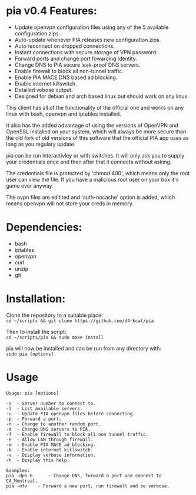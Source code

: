 pia v0.4 Features:
==========
- Update openvpn configuration files using any of the 5 available configuration zips.
- Auto-update whenever PIA releases new configuration zips.
- Auto reconnect on dropped connections.
- Instant connections with secure storage of VPN password.
- Forward ports and change port fowarding identity.
- Change DNS to PIA secure leak-proof DNS servers.
- Enable firewall to block all non-tunnel traffic.
- Enable PIA MACE DNS based ad blocking.
- Enable internet killswitch.
- Detailed vebose output.
- Designed for debian and arch based linux but should work on any linux.

This client has all of the functionality of the official one and works on any linux with bash, openvpn and iptables installed.  


It also has the added advantage of using the versions of OpenVPN and OpenSSL installed on your system, which will always be more secure than the old fork of old versions of this software that the official PIA app uses as long as you regulary update.  


pia can be run interactivley or with switches. It will only ask you to supply your credentials once and then after that it connects without asking.  


The credentials file is protected by 'chmod 400', which means only the root user can view the file. If you have a malicious root user on your box it's game over anyway.  


The ovpn files are editited and 'auth-nocache' option is added, which means openvpn will not store your creds in memory.  


Dependencies:
==========
- bash
- iptables
- openvpn
- curl
- unzip
- git

Installation:
==========
Clone the repository to a suitable place:  
`cd ~/scripts && git clone https://github.com/d4rkcat/pia`

Then to install the script:  
`cd ~/scripts/pia && sudo make install`

pia will now be installed and can be run from any directory with:  
`sudo pia [options]`

Usage
==========
	Usage: pia [options]

	-s	- Server number to connect to.
	-l	- List available servers.
	-u	- Update PIA openvpn files before connecting.
	-p	- Forward a port.
	-n	- Change to another random port.
	-d	- Change DNS servers to PIA.
	-f	- Enable firewall to block all non tunnel traffic.
	-e	- Allow LAN through firewall.
	-m	- Enable PIA MACE ad blocking.
	-k	- Enable internet killswitch.
	-v	- Display verbose information.
	-h	- Display this help.

	Examples: 
	pia -dps 6  	- Change DNS, forward a port and connect to CA_Montreal.
	pia -nfv	- Forward a new port, run firewall and be verbose.
